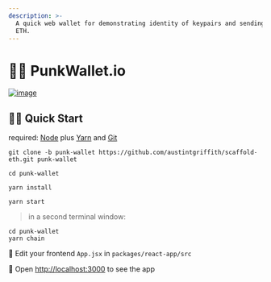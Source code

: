 ```yaml
---
description: >-
  A quick web wallet for demonstrating identity of keypairs and sending around
  ETH.
---
```


# 👨‍🎤     PunkWallet.io

[![image](https://user-images.githubusercontent.com/2653167/111859677-3234d900-8908-11eb-9614-815f5b945705.png)](https://user-images.githubusercontent.com/2653167/111859677-3234d900-8908-11eb-9614-815f5b945705.png)

## 🏃‍♀️ Quick Start

required: [Node](https://nodejs.org/dist/latest-v12.x/) plus [Yarn](https://classic.yarnpkg.com/en/docs/install/) and [Git](https://git-scm.com/downloads)

```
git clone -b punk-wallet https://github.com/austintgriffith/scaffold-eth.git punk-wallet

cd punk-wallet
```

```
yarn install
```

```
yarn start
```

> in a second terminal window:

```
cd punk-wallet
yarn chain
```

📝 Edit your frontend `App.jsx` in `packages/react-app/src`

📱 Open [http://localhost:3000](http://localhost:3000/) to see the app
